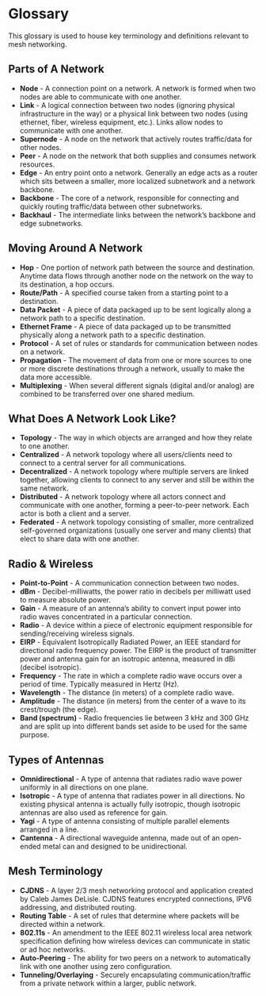# Glossary

This glossary is used to house key terminology and definitions relevant to mesh networking.

## Parts of A Network

* **Node** - A connection point on a network. A network is formed when two nodes are able to communicate with one another.
* **Link** - A logical connection between two nodes (ignoring physical infrastructure in the way) or a physical link between two nodes (using ethernet, fiber, wireless equipment, etc.). Links allow nodes to communicate with one another.
* **Supernode** -  A node on the network that actively routes traffic/data for other nodes.
* **Peer** - A node on the network that both supplies and consumes network resources.
* **Edge** - An entry point onto a network. Generally an edge acts as a router which sits between a smaller, more localized subnetwork and a network backbone. 
* **Backbone** - The core of a network, responsible for connecting and quickly routing traffic/data between other subnetworks.
* **Backhaul** - The intermediate links between the network’s backbone and edge subnetworks.

## Moving Around A Network

* **Hop** - One portion of network path between the source and destination. Anytime data flows through another node on the network on the way to its destination, a hop occurs.
* **Route/Path** - A specified course taken from a starting point to a destination.
* **Data Packet** - A piece of data packaged up to be sent logically along a network path to a specific destination.
* **Ethernet Frame** - A piece of data packaged up to be transmitted physically along a network path to a specific destination.
* **Protocol** - A set of rules or standards for communication between nodes on a network.
* **Propagation** - The movement of data from one or more sources to one or more discrete destinations through a network, usually to make the data more accessible. 
* **Multiplexing** - When several different signals (digital and/or analog) are combined to be transferred over one shared medium.

## What Does A Network Look Like?


* **Topology** - The way in which objects are arranged and how they relate to one another.
* **Centralized** - A network topology where all users/clients need to connect to a central server for all communications.
* **Decentralized** - A network topology where multiple servers are linked together, allowing clients to connect to any server and still be within the same network.
* **Distributed** - A network topology where all actors connect and communicate with one another, forming a peer-to-peer network. Each actor is both a client and a server.
* **Federated** - A network topology consisting of smaller, more centralized self-governed organizations (usually one server and many clients) that elect to share data with one another.

## Radio & Wireless

* **Point-to-Point** - A communication connection between two nodes. 
* **dBm** - Decibel-milliwatts, the power ratio in decibels per milliwatt used to measure absolute power.
* **Gain** - A measure of an antenna’s ability to convert input power into radio waves concentrated in a particular connection.
* **Radio** - A device within a piece of electronic equipment responsible for sending/receiving wireless signals.
* **EIRP** - Equivalent Isotropically Radiated Power, an IEEE standard for directional radio frequency power. The EIRP is the product of transmitter power and antenna gain for an isotropic antenna, measured in dBi (decibel isotropic).
* **Frequency** - The rate in which a complete radio wave occurs over a period of time. Typically measured in Hertz (Hz).
* **Wavelength** - The distance (in meters) of a complete radio wave.
* **Amplitude** - The distance (in meters) from the  center of a wave to its crest/trough (the edge).
* **Band (spectrum)** - Radio frequencies lie between 3 kHz and 300 GHz and are split up into different bands set aside to be used for the same purpose.

## Types of Antennas

* **Omnidirectional** - A type of antenna that radiates radio wave power uniformly in all directions on one plane.
* **Isotropic** - A type of antenna that radiates power in all directions. No existing physical antenna is actually fully isotropic, though isotropic antennas are also used as reference for gain.
* **Yagi** - A type of antenna consisting of multiple parallel elements arranged in a line.
* **Cantenna** - A directional waveguide antenna, made out of an open-ended metal can and designed to be unidirectional.

## Mesh Terminology 

* **CJDNS** - A layer 2/3 mesh networking protocol and application created by Caleb James DeLisle. CJDNS features encrypted connections, IPV6 addressing, and distributed routing.
* **Routing Table** - A set of rules that determine where packets will be directed within a network.
* **802.11s** - An amendment to the IEEE 802.11 wireless local area network specification defining how wireless devices can communicate in static or ad hoc networks.
* **Auto-Peering** - The ability for two peers on a network to automatically link with one another using zero configuration.
* **Tunneling/Overlaying** - Securely encapsulating communication/traffic from a private network within a larger, public network.
